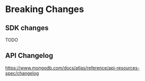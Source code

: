 # Breaking Changes
## SDK changes
 TODO 
## API Changelog
 https://www.mongodb.com/docs/atlas/reference/api-resources-spec/changelog
